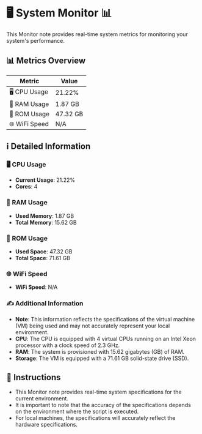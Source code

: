 
# 🖥️ System Monitor 📊

This Monitor note provides real-time system metrics for monitoring your system's performance.

## 📊 Metrics Overview

| Metric                    | Value             |
| ------------------------- | ----------------- |
| 🖥️ CPU Usage              | 21.22%       |
| 💾 RAM Usage              | 1.87 GB       |
| 💽 ROM Usage              | 47.32 GB       |
| 🌐 WiFi Speed             | N/A      |

## ℹ️ Detailed Information

### 🖥️ CPU Usage

- **Current Usage**: 21.22%
- **Cores**: 4

### 💾 RAM Usage

- **Used Memory**: 1.87 GB
- **Total Memory**: 15.62 GB

### 💽 ROM Usage

- **Used Space**: 47.32 GB
- **Total Space**: 71.61 GB

### 🌐 WiFi Speed

- **WiFi Speed**: N/A


### ✍️ Additional Information

- **Note**: This information reflects the specifications of the virtual machine (VM) being used and may not accurately represent your local environment.
- **CPU**: The CPU is equipped with  4 virtual CPUs running on an Intel Xeon processor with a clock speed of 2.3 GHz.
- **RAM**: The system is provisioned with 15.62 gigabytes (GB) of RAM.
- **Storage**: The VM is equipped with a 71.61 GB solid-state drive (SSD).

## 📝 Instructions

- This Monitor note provides real-time system specifications for the current environment.
- It is important to note that the accuracy of the specifications depends on the environment where the script is executed.
- For local machines, the specifications will accurately reflect the hardware specifications.
